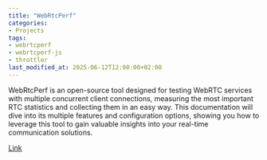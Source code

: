 ```yaml
---
title: "WebRtcPerf"
categories:
- Projects
tags:
- webrtcperf
- webrtcperf-js
- throttler
last_modified_at: 2025-06-12T12:00:00+02:00
---
```


WebRtcPerf is an open-source tool designed for testing WebRTC services with multiple concurrent client connections, measuring the most important RTC statistics and collecting them in an easy way. This documentation will dive into its multiple features and configuration options, showing you how to leverage this tool to gain valuable insights into your real-time communication solutions.

[Link](https://vpalmisano.github.io/webrtcperf/)
